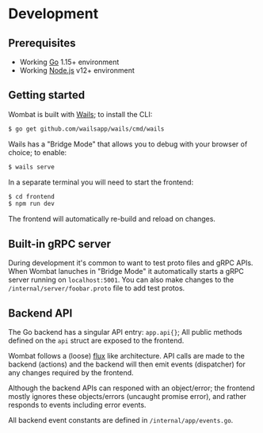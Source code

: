 # Development

## Prerequisites 

- Working [Go](https://golang.org/) 1.15+ environment
- Working [Node.js](https://nodejs.org/en/) v12+ environment

## Getting started

Wombat is built with [Wails](https://wails.app/); to install the CLI:

```zsh
$ go get github.com/wailsapp/wails/cmd/wails
```

Wails has a "Bridge Mode" that allows you to debug with your browser of choice; to enable:

```zsh
$ wails serve
```

In a separate terminal you will need to start the frontend:

```zsh
$ cd frontend
$ npm run dev
```

The frontend will automatically re-build and reload on changes.

## Built-in gRPC server

During development it's common to want to test proto files and gRPC APIs. When Wombat lanuches in "Bridge Mode" it
automatically starts a gRPC server running on `localhost:5001`. You can also make changes to the
`/internal/server/foobar.proto` file to add test protos.

## Backend API

The Go backend has a singular API entry: `app.api{}`; All public methods defined on the `api` struct are exposed to the
frontend.

Wombat follows a (loose) [flux](https://facebook.github.io/flux/) like architecture. API calls are made to the backend
(actions) and the backend will then emit events (dispatcher) for any changes required by the frontend.

Although the backend APIs can responed with an object/error; the frontend mostly ignores these objects/errors (uncaught promise error), and
rather responds to events including error events.

All backend event constants are defined in `/internal/app/events.go`.
